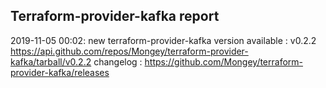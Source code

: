 ## Terraform-provider-kafka report

2019-11-05 00:02: new terraform-provider-kafka version available : v0.2.2 https://api.github.com/repos/Mongey/terraform-provider-kafka/tarball/v0.2.2 changelog : https://github.com/Mongey/terraform-provider-kafka/releases

